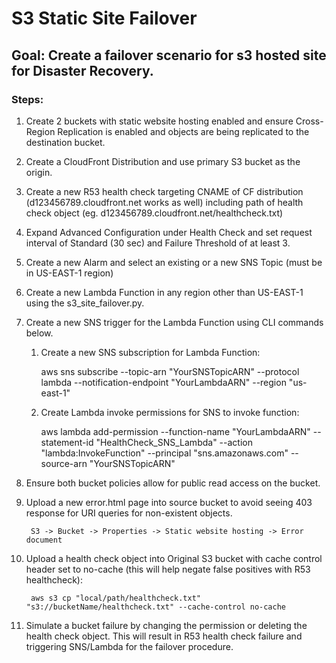 # S3 Static Site Failover

## Goal: Create a failover scenario for s3 hosted site for Disaster Recovery.

### Steps:
1. Create 2 buckets with static website hosting enabled and ensure Cross-Region Replication is enabled and objects are being replicated to the destination bucket.
1. Create a CloudFront Distribution and use primary S3 bucket as the origin.
1. Create a new R53 health check targeting CNAME of CF distribution (d123456789.cloudfront.net works as well) including path of health check object (eg. d123456789.cloudfront.net/healthcheck.txt)
1. Expand Advanced Configuration under Health Check and set request interval of Standard (30 sec) and Failure Threshold of at least 3.
1. Create a new Alarm and select an existing or a new SNS Topic (must be in US-EAST-1 region)
1. Create a new Lambda Function in any region other than US-EAST-1 using the s3_site_failover.py.
1. Create a new SNS trigger for the Lambda Function using CLI commands below.

    1. Create a new SNS subscription for Lambda Function:

        aws sns subscribe --topic-arn "YourSNSTopicARN" --protocol lambda --notification-endpoint "YourLambdaARN" --region "us-east-1"

    1. Create Lambda invoke permissions for SNS to invoke function:

        aws lambda add-permission --function-name "YourLambdaARN" --statement-id "HealthCheck_SNS_Lambda" --action "lambda:InvokeFunction" --principal "sns.amazonaws.com" --source-arn "YourSNSTopicARN" 

1. Ensure both bucket policies allow for public read access on the bucket. 

1. Upload a new error.html page into source bucket to avoid seeing 403 response for URI queries for non-existent objects.

        S3 -> Bucket -> Properties -> Static website hosting -> Error document

1. Upload a health check object into Original S3 bucket with cache control header set to no-cache (this will help negate false positives with R53 healthcheck):

        aws s3 cp "local/path/healthcheck.txt" "s3://bucketName/healthcheck.txt" --cache-control no-cache

1.  Simulate a bucket failure by changing the permission or deleting the health check object. This will result in R53 health check failure and triggering SNS/Lambda for the failover procedure.

